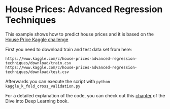 <!--- Licensed to the Apache Software Foundation (ASF) under one -->
<!--- or more contributor license agreements.  See the NOTICE file -->
<!--- distributed with this work for additional information -->
<!--- regarding copyright ownership.  The ASF licenses this file -->
<!--- to you under the Apache License, Version 2.0 (the -->
<!--- "License"); you may not use this file except in compliance -->
<!--- with the License.  You may obtain a copy of the License at -->

<!---   http://www.apache.org/licenses/LICENSE-2.0 -->

<!--- Unless required by applicable law or agreed to in writing, -->
<!--- software distributed under the License is distributed on an -->
<!--- "AS IS" BASIS, WITHOUT WARRANTIES OR CONDITIONS OF ANY -->
<!--- KIND, either express or implied.  See the License for the -->
<!--- specific language governing permissions and limitations -->
<!--- under the License. -->

# House Prices: Advanced Regression Techniques

This example shows how to predict house prices and it is based on the [House Price Kaggle challenge](https://www.kaggle.com/c/house-prices-advanced-regression-techniques#description)

First you need to download train and test data set from here:
```
https://www.kaggle.com/c/house-prices-advanced-regression-techniques/download/train.csv
https://www.kaggle.com/c/house-prices-advanced-regression-techniques/download/test.csv
```
Afterwards you can execute the script with  ```python kaggle_k_fold_cross_validation.py```

For a detailed explanation of the code, you can check out this [chapter](http://d2l.ai/chapter_deep-learning-basics/kaggle-house-price.html) of the Dive into Deep Learning book.
